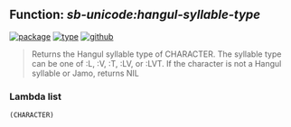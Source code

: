 ## Function: ***sb-unicode:hangul-syllable-type***
[![package](https://img.shields.io/badge/Package-SB--UNICODE-5f9ea0.svg?style=social&colorA=999999)](../) [![type](https://img.shields.io/badge/Type-Function-5f9ea0.svg?style=social&colorA=999999)](../#function) [![github](https://img.shields.io/badge/GitHub-View_the_source-5f9ea0.svg?style=social&colorA=999999&logo=github)](https://github.com/sbcl/sbcl/blob/master/src/code/target-unicode.lisp/) 

> Returns the Hangul syllable type of CHARACTER.
> The syllable type can be one of :L, :V, :T, :LV, or :LVT.
> If the character is not a Hangul syllable or Jamo, returns NIL

### Lambda list
```
(CHARACTER)
```
